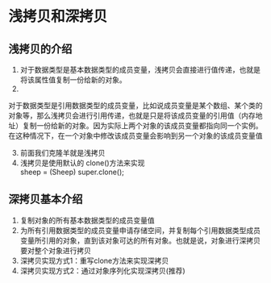 # 浅拷贝和深拷贝

## 浅拷贝的介绍

1) 对于数据类型是基本数据类型的成员变量，浅拷贝会直接进行值传递，也就是将该属性值复制一份给新的对象。
2)

对于数据类型是引用数据类型的成员变量，比如说成员变量是某个数组、某个类的对象等，那么浅拷贝会进行引用传递，也就是只是将该成员变量的引用值（内存地址）复制一份给新的对象。因为实际上两个对象的该成员变量都指向同一个实例。在这种情况下，在一个对象中修改该成员变量会影响到另一个对象的该成员变量值

3) 前面我们克隆羊就是浅拷贝
4) 浅拷贝是使用默认的 clone()方法来实现 \
   sheep = (Sheep) super.clone();

## 深拷贝基本介绍

1) 复制对象的所有基本数据类型的成员变量值
2) 为所有引用数据类型的成员变量申请存储空间，并复制每个引用数据类型成员变量所引用的对象，直到该对象可达的所有对象。也就是说，对象进行深拷贝要对整个对象进行拷贝
3) 深拷贝实现方式1：重写clone方法来实现深拷贝
4) 深拷贝实现方式2：通过对象序列化实现深拷贝(推荐)
